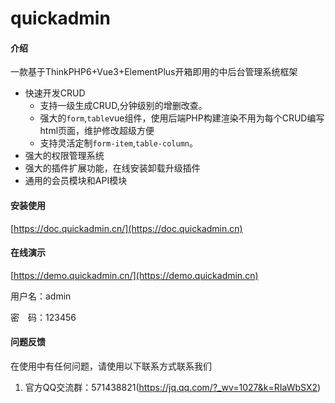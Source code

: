 # quickadmin

#### 介绍
一款基于ThinkPHP6+Vue3+ElementPlus开箱即用的中后台管理系统框架

* 快速开发CRUD
    * 支持一级生成CRUD,分钟级别的增删改查。
    * 强大的`form`,`table`vue组件，使用后端PHP构建渲染不用为每个CRUD编写html页面，维护修改超级方便
    * 支持灵活定制`form-item`,`table-column`。
* 强大的权限管理系统
* 强大的插件扩展功能，在线安装卸载升级插件
* 通用的会员模块和API模块


#### 安装使用

[https://doc.quickadmin.cn/](https://doc.quickadmin.cn)

#### 在线演示

[https://demo.quickadmin.cn/](https://demo.quickadmin.cn)


用户名：admin

密　码：123456

#### 问题反馈

在使用中有任何问题，请使用以下联系方式联系我们

1. 官方QQ交流群：571438821(https://jq.qq.com/?_wv=1027&k=RIaWbSX2)

